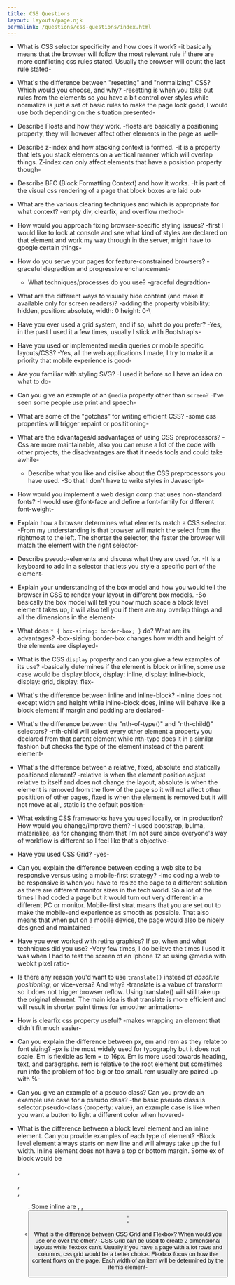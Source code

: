 ```yaml
---
title: CSS Questions
layout: layouts/page.njk
permalink: /questions/css-questions/index.html
---
```


* What is CSS selector specificity and how does it work? -it basically means that the browser will follow the most relevant rule if there are more conflicting css rules stated. Usually the browser will count the last rule stated-

* What's the difference between "resetting" and "normalizing" CSS? Which would you choose, and why? -resetting is when you take out rules from the elements so you have a bit control over styles while normalize is just a set of basic rules to make the page look good, I would use both depending on the situation presented-

* Describe Floats and how they work. -floats are basically a positioning property, they will however affect other elements in the page as well-

* Describe z-index and how stacking context is formed. -it is a property that lets you stack elements on a vertical manner which will overlap things. Z-index can only affect elements that have a posistion property though-

* Describe BFC (Block Formatting Context) and how it works. -It is part of the visual css rendering of a page that block boxes are laid out-

* What are the various clearing techniques and which is appropriate for what context? -empty div, clearfix, and overflow method-

* How would you approach fixing browser-specific styling issues? -first I would like to look at console and see what kind of styles are declared on that element and work my way through in the server, might have to google certain things-

* How do you serve your pages for feature-constrained browsers? -graceful degradtion and progressive enchancement-

  * What techniques/processes do you use? -graceful degradtion-

* What are the different ways to visually hide content (and make it available only for screen readers)? -adding the property vbisibility: hidden, position: absolute, width: 0 height: 0-\

* Have you ever used a grid system, and if so, what do you prefer? -Yes, in the past I used it a few times, usually I stick with Bootstrap's-

* Have you used or implemented media queries or mobile specific layouts/CSS? -Yes, all the web applications I made, I try to make it a priority that mobile experience is good-

* Are you familiar with styling SVG? -I used it before so I have an idea on what to do-

* Can you give an example of an `@media` property other than `screen`? -I've seen some people use print and speech-

* What are some of the "gotchas" for writing efficient CSS? -some css properties will trigger repaint or posititioning-

* What are the advantages/disadvantages of using CSS preprocessors? -Css are more maintainable, also you can reuse a lot of the code with other projects, the disadvantages are that it needs tools and could take awhile-
  * Describe what you like and dislike about the CSS preprocessors you have used. -So that I don't have to write styles in Javascript-

* How would you implement a web design comp that uses non-standard fonts? -I would use @font-face and define a font-family for different font-weight-

* Explain how a browser determines what elements match a CSS selector. -From my understanding is that browser will match the select from the rightmost to the left. The shorter the selector, the faster the browser will match the element with the right selector-

* Describe pseudo-elements and discuss what they are used for. -It is a keyboard to add in a selector that lets you style a specific part of the element-

* Explain your understanding of the box model and how you would tell the browser in CSS to render your layout in different box models. -So basically the box model will tell you how much space a block level element takes up, it will also tell you if there are any overlap things and all the dimensions in the element-

* What does ```* { box-sizing: border-box; }``` do? What are its advantages? -box-sizing: border-box changes how width and height of the elements are displayed-

* What is the CSS `display` property and can you give a few examples of its use?  -basically determines if the element is block or inline, some use case would be display:block, display: inline, display: inline-block, display: grid, display: flex-

* What's the difference between inline and inline-block? -inline does not except width and height while inline-block does, inline will behave like a block element if margin and padding are declared-

* What's the difference between the "nth-of-type()" and "nth-child()" selectors? -nth-child will select every other element a property you declared from that parent element while nth-type does it in a similar fashion but checks the type of the element instead of the parent element-

* What's the difference between a relative, fixed, absolute and statically positioned element? -relative is when the element position adjust relative to itself and does not change the layout, absolute is when the element is removed from the flow of the page so it will not affect other positition of other pages, fixed is when the element is removed but it will not move at all, static is the default position-

* What existing CSS frameworks have you used locally, or in production? How would you change/improve them? -I used bootstrap, bulma, materialize, as for changing them that I'm not sure since everyone's way of workflow is different so I feel like that's objective-

* Have you used CSS Grid? -yes-

* Can you explain the difference between coding a web site to be responsive versus using a mobile-first strategy? -imo coding a web to be responsive is when you have to resize the page to a different solution as there are different monitor sizes in the tech world. So a lot of the times I had coded a page but it would turn out very different in a different PC or monitor. Mobile-first strat means that you are set out to make the mobile-end experience as smooth as possible. That also means that when put on a mobile device, the page would also be nicely designed and maintained-

* Have you ever worked with retina graphics? If so, when and what techniques did you use? -Very few times, I do believe the times I used it was when I had to test the screen of an Iphone 12 so using @media with webkit pixel ratio-

* Is there any reason you'd want to use `translate()` instead of *absolute positioning*, or vice-versa? And why? -translate is a vabue of transform so it does not trigger browser reflow. Using translate() will still take up the original element. The main idea is that translate is more efficient and will result in shorter paint times for smoother animations-

* How is clearfix css property useful? -makes wrapping an element that didn't fit much easier-

* Can you explain the difference between px, em and rem as they relate to font sizing? -px is the most widely used for typography but it does not scale. Em is flexible as 1em = to 16px. Em is more used towards heading, text, and paragraphs. rem is relative to the root element but sometimes run into the problem of too big or too small. rem usually are paired up with %-

* Can you give an example of a pseudo class? Can you provide an example use case for a pseudo class? -the basic pseudo class is selector:pseudo-class {property: value}, an example case is like when you want a button to light a different color when hovered-

* What is the difference between a block level element and an inline element. Can you provide examples of each type of element? -Block level element always starts on new line and will always take up the full width. Inline element does not have a top or bottom margin. Some ex of block would be <p>, <form>, <nav>, <ul>. Some inline are <a>, <span>, <button>, <br>-

* What is the difference between CSS Grid and Flexbox? When would you use one over the other? -CSS Grid can be used to create 2 dimensional layouts while flexbox can't. Usually if you have a page with a lot rows and columns, css grid would be a better choice. Flexbox focus on how the content flows on the page. Each width of an item will be determined by the item's element-